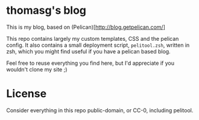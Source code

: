 thomasg's blog
==============
This is my blog, based on (Pelican)[http://blog.getpelican.com/]

This repo contains largely my custom templates, CSS and the pelican config.
It also contains a small deployment script, ``pelitool.zsh``, written in zsh,
which you might find useful if you have a pelican based blog.

Feel free to reuse everything you find here, but I'd appreciate if you wouldn't clone my site ;)

License
=======
Consider everything in this repo public-domain, or CC-0, including pelitool.
